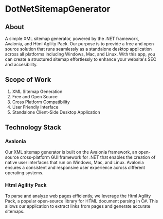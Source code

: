 # DotNetSitemapGenerator
## About
A simple XML sitemap generator, powered by the .NET framework, Avalonia, and Html Agility Pack. Our purpose is to provide a free and open source solution that runs seamlessly as a standalone desktop application across all platforms including Windows, Mac, and Linux. With this app, you can create a structured sitemap effortlessly to enhance your website's SEO and accesibility.
## Scope of Work
1. XML Sitemap Generation
2. Free and Open Source
3. Cross Platform Compatibility
4. User Friendly Interface
5. Standalone Client-Side Desktop Application
## Technology Stack
### Avalonia
Our XML sitemap generator is built on the Avalonia framework, an open-source cross-platform GUI framework for .NET that enables the creation of native user interfaces that run on Windows, Mac, and Linux. Avalonia ensures a consistent and responsive user experience across different operating systems.
### Html Agility Pack
To parse and analyze web pages efficiently, we leverage the Html Agility Pack, a popular open-source library for HTML document parsing in C#. This allows our application to extract links from pages and generate accurate sitemaps.